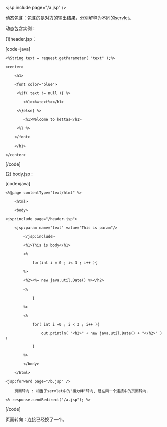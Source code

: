 <jsp:include page="/a.jsp" />    
动态包含：包含的是对方的输出结果，分别解释为不同的servlet。
动态包含实例：
(1)header.jsp：
[code=java]
	<%String text = request.getParameter( "text" );%>
	<center>
		<h1>        
		<font color="blue">
		 <%if( text != null ){ %>                   
			<h1><%=text%></h1>
		 <%}else{ %>
			<h1>Welcome to kettas</h1>
		 <%} %>
		</font>
		</h1>   
	</center>  
[/code]
(2) body.jsp : 
[code=java]
	<%@page contentType="text/html" %>
		<html> 
		<body> 
<!-- 相当于<jsp:include page="/header.jsp?name=This is param"/> -->                    
	<jsp:include page="/header.jsp">
		<jsp:param name="text" value="This is param"/>
			</jsp:include>  
			<h1>This is body</h1> 
			<% 
				for(int i = 0 ; i< 3 ; i++ ){
			%>
			<h2><%= new java.util.Date() %></h2> 
			<%
				}
			%>					
			<%
				for( int i =0 ; i < 3 ; i++ ){
					out.println( "<h2>" + new java.util.Date() + "</h2>" ) ;
				}
		    %>
			</body>
		</html> 
    <jsp:forward page="/b.jsp" />
    	页面转向 : 相当于servlet中的"接力棒"转向, 是在同一个连接中的页面转向.
    <% response.sendRedirect("/a.jsp"); %>
[/code]
页面转向：连接已经换了一个。